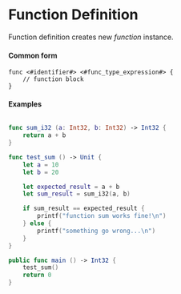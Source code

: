 # Function Definition

Function definition creates new *function* instance.

#### Common form
```
func <#identifier#> <#func_type_expression#> {
	// function block
}
```

#### Examples

```swift

func sum_i32 (a: Int32, b: Int32) -> Int32 {
	return a + b
}

func test_sum () -> Unit {
	let a = 10
	let b = 20

	let expected_result = a + b
	let sum_result = sum_i32(a, b)

	if sum_result == expected_result {
		printf("function sum works fine!\n")
	} else {
		printf("something go wrong...\n")
	}
}

public func main () -> Int32 {
	test_sum()
	return 0
}

```
